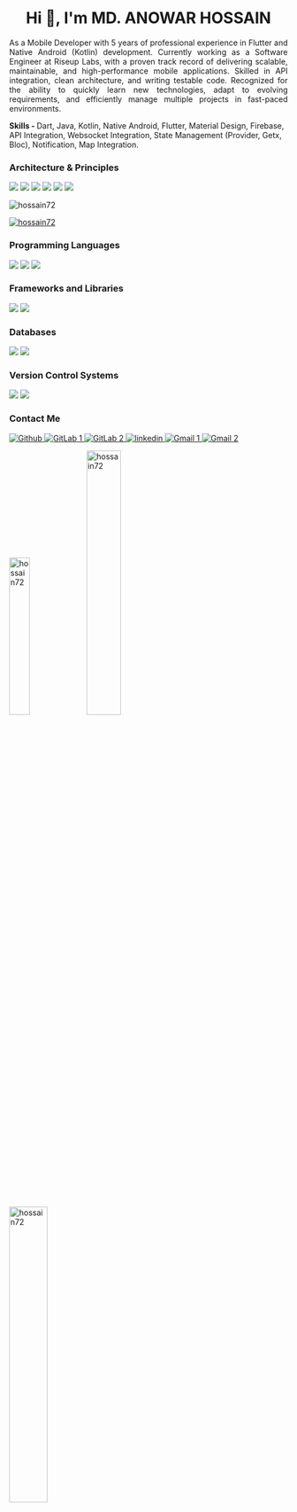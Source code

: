<h1 align="center">Hi 👋, I'm MD. ANOWAR HOSSAIN</h1>

<p align="justify">
   As a Mobile Developer with 5 years of professional experience in Flutter and Native Android (Kotlin) development. Currently working as a Software Engineer at Riseup Labs, with a proven track record of delivering scalable, maintainable, and high-performance mobile applications. Skilled in API integration, clean architecture, and writing testable code. Recognized for the ability to quickly learn new technologies, adapt to evolving requirements, and efficiently manage multiple projects in fast-paced environments.
</p>

<b>Skills - </b> Dart, Java, Kotlin, Native Android, Flutter, Material Design, Firebase, API Integration, Websocket Integration, State Management (Provider, Getx, Bloc), Notification, Map Integration.

<h3>Architecture & Principles</h3>
<p>
  <img src="https://img.shields.io/badge/OOP-Object%20Oriented%20Programming-%23007ACC?style=for-the-badge&logo=abstract&logoColor=white" />
  <img src="https://img.shields.io/badge/MVVM-%2300C853.svg?style=for-the-badge&logo=architecture&logoColor=white" />
  <img src="https://img.shields.io/badge/SOLID-Principles-%23F9A825?style=for-the-badge&logo=solid&logoColor=white" />
  <img src="https://img.shields.io/badge/Singleton-Pattern-%23007ACC?style=for-the-badge&logo=patternfly&logoColor=white" />
  <img src="https://img.shields.io/badge/KISS-Keep%20It%20Simple-%23F4511E?style=for-the-badge&logo=kisspng&logoColor=white" />
  <img src="https://img.shields.io/badge/DRY-Don't%20Repeat%20Yourself-%239C27B0?style=for-the-badge&logo=dyrectorio&logoColor=white" />
</p>

<p align="left"> <img src="https://komarev.com/ghpvc/?username=hossain72&label=Profile%20views&color=0e75b6&style=flat" alt="hossain72" /> </p>

<p align="left"> <a href="https://github.com/ryo-ma/github-profile-trophy"><img src="https://github-profile-trophy.vercel.app/?username=hossain72" alt="hossain72" /></a> </p>

<h3>Programming Languages</h3>
<p>
  <img src="https://img.shields.io/badge/Dart-0175C2?style=for-the-badge&logo=dart&logoColor=white" />
  <img src="https://img.shields.io/badge/Kotlin-7F52FF?style=for-the-badge&logo=kotlin&logoColor=white" />
  <img src="https://img.shields.io/badge/Java-007396?style=for-the-badge&logo=java&logoColor=white" />
</p>

<h3>Frameworks and Libraries</h3>
<p>
  <img src="https://img.shields.io/badge/Flutter-02569B?style=for-the-badge&logo=flutter&logoColor=white" />
  <img src="https://img.shields.io/badge/Android-3DDC84?style=for-the-badge&logo=android&logoColor=white" />
</p>

<h3>Databases</h3>
<p>
  <img src="https://img.shields.io/badge/Firebase-FFCA28?style=for-the-badge&logo=firebase&logoColor=black" />
  <img src="https://img.shields.io/badge/SQLite-003B57?style=for-the-badge&logo=sqlite&logoColor=white" />
</p>

<h3>Version Control Systems</h3>
<p>
  <!-- <img src="https://img.shields.io/badge/Bitbucket-1572B6?style=for-the-badge&logo=bitbucket&logoColor=white" /> -->
  <img src="https://img.shields.io/badge/Github-000000?style=for-the-badge&logo=github&logoColor=white" />
  <img src="https://img.shields.io/badge/Gitlab-e24329?style=for-the-badge&logo=gitlab&logoColor=white" />
</p>

<h3>Contact Me</h3>
<p>
   <a href="https://github.com/hossain72">
      <img alt="Github" src="https://img.shields.io/badge/GitHub-%2312100E.svg?&amp;style=for-the-badge&amp;logo=Github&amp;logoColor=white">
   </a> 
  <a href="https://gitlab.com/hossain72">
      <img alt="GitLab 1" src="https://img.shields.io/badge/GitLab-330F63?style=for-the-badge&logo=gitlab&logoColor=white">
   </a>
  <a href="https://gitlab.com/anowar72">
      <img alt="GitLab 2" src="https://img.shields.io/badge/GitLab-330F63?style=for-the-badge&logo=gitlab&logoColor=white">
   </a>
   <a href="https://www.linkedin.com/in/hossain72">
      <img alt="linkedin" src="https://img.shields.io/badge/linkedin-%230077B5.svg?&amp;style=for-the-badge&amp;logo=linkedin&amp;logoColor=white">
   </a>
   <a href="mailto:hossainanowar72@gmail.com">
      <img alt="Gmail 1" src="https://img.shields.io/badge/Gmail-D14836?style=for-the-badge&amp;logo=gmail&amp;logoColor=white">
   </a>
   
   <a href="mailto:anowar.hossain.riseuplabs@gmail.com">
      <img alt="Gmail 2" src="https://img.shields.io/badge/Gmail-D14836?style=for-the-badge&amp;logo=gmail&amp;logoColor=white">
   </a>
</p>

<p>
   <img  width="27%" src="https://github-readme-stats.vercel.app/api/top-langs?username=hossain72&show_icons=true&locale=en&layout=compact" alt="hossain72" />
   <img width="35%"  src="https://github-readme-stats.vercel.app/api?username=hossain72&show_icons=true&locale=en" alt="hossain72" />
   <img  width="37%" src="https://github-readme-streak-stats.herokuapp.com/?user=hossain72&" alt="hossain72" />
</p>

